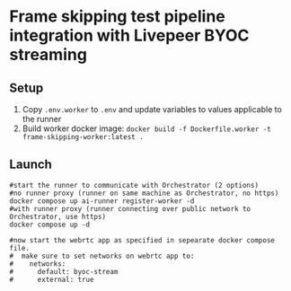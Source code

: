 # Frame skipping test pipeline integration with Livepeer BYOC streaming

## Setup
1. Copy `.env.worker` to `.env` and update variables to values applicable to the runner
2. Build worker docker image:  `docker build -f Dockerfile.worker -t frame-skipping-worker:latest .`

## Launch 
```
#start the runner to communicate with Orchestrator (2 options)
#no runner proxy (runner on same machine as Orchestrator, no https)
docker compose up ai-runner register-worker -d
#with runner proxy (runner connecting over public network to Orchestrator, use https)
docker compose up -d

#now start the webrtc app as specified in sepearate docker compose file.
#  make sure to set networks on webrtc app to:
#    networks:
#      default: byoc-stream
#      external: true

```
